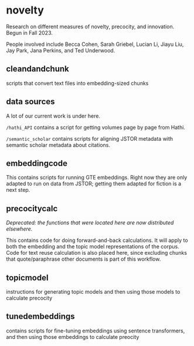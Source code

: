 # novelty

Research on different measures of novelty, precocity, and innovation. Begun in Fall 2023.

People involved include Becca Cohen, Sarah Griebel, Lucian Li, Jiayu Liu, Jay Park, Jana Perkins, and Ted Underwood.


## cleandandchunk

scripts that convert text files into embedding-sized chunks

## data sources

A lot of our current work is under here.

```/hathi_API``` contains a script for getting volumes page by page from Hathi.

```/semantic_scholar``` contains scripts for aligning JSTOR metadata with semantic scholar metadata about citations.

## embeddingcode

This contains scripts for running GTE embeddings. Right now they are only adapted to run on data from JSTOR; getting them adapted for fiction is a next step.

## precocitycalc

*Deprecated: the functions that were located here are now distributed elsewhere.*

This contains code for doing forward-and-back calculations. It will apply to both the embedding and the topic model representations of the corpus. Code for text reuse calculation is also placed here, since excluding chunks that quote/paraphrase other documents is part of this workflow.

## topicmodel

instructions for generating topic models and then using those models to calculate precocity

## tunedembeddings

contains scripts for fine-tuning embeddings using sentence transformers, and then using those embeddings to calculate preocity

